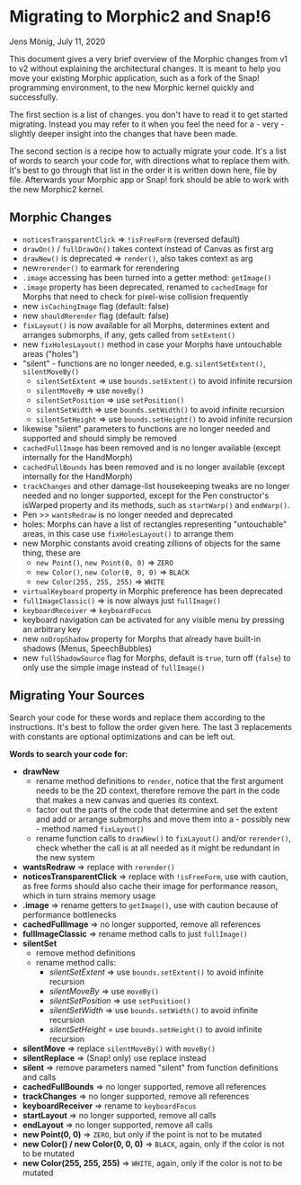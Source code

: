 # Migrating to Morphic2 and Snap!6

Jens Mönig, July 11, 2020

This document gives a very brief overview of the Morphic changes from v1 to v2 without explaining the architectural changes. It is meant to help you move your existing Morphic application, such as a fork of the Snap! programming environment, to the new Morphic kernel quickly and successfully.

The first section is a list of changes. you don't have to read it to get started migrating. Instead you may refer to it when you feel the need for a - very - slightly deeper insight into the changes that have been made.

The second section is a recipe how to actually migrate your code. It's a list of words to search your code for, with directions what to replace them with. It's best to go through that list in the order it is written down here, file by file. Afterwards your Morphic app or Snap! fork should be able to work with the new Morphic2 kernel.

## Morphic Changes

* `noticesTransparentClick` => `!isFreeForm` (reversed default)
* `drawOn()` / `fullDrawOn()` takes context instead of Canvas as first arg
* `drawNew()` is deprecated => `render()`, also takes context as arg
* new`rerender()` to earmark for rerendering
* `.image` accessing has been turned into a getter method: `getImage()`
* `.image` property has been deprecated, renamed to `cachedImage` for Morphs that need to check for pixel-wise collision frequently
* new `isCachingImage` flag (default: false)
* new `shouldRerender` flag (default: false)
* `fixLayout()` is now available for all Morphs, determines extent and arranges submorphs, if any, gets called from `setExtent()`
* new `fixHolesLayout()` method  in case your Morphs have untouchable areas ("holes")
* "silent" - functions are no longer needed, e.g. `silentSetExtent()`, `silentMoveBy()`
    * `silentSetExtent`  => use `bounds.setExtent()` to avoid infinite recursion
    * `silentMoveBy` => use `moveBy()`
    * `silentSetPosition`  => use `setPosition()`
    * `silentSetWidth` => use `bounds.setWidth()` to avoid infinite recursion
    * `silentSetHeight` => use `bounds.setHeight()` to avoid infinite recursion
* likewise "silent" parameters to functions are no longer needed and supported and should simply be removed
* `cachedFullImage` has been removed and is no longer available (except internally for the HandMorph)
* `cachedFullBounds` has been removed and is no longer available (except internally for the HandMorph)
* `trackChanges` and other damage-list housekeeping tweaks are no longer needed and no longer supported, except for the Pen constructor's isWarped property and its methods, such as `startWarp()` and `endWarp()`.
* Pen >> `wantsRedraw` is no longer needed and deprecated
* holes: Morphs can have a list of rectangles representing "untouchable" areas, in this case use `fixHolesLayout()` to arrange them
* new Morphic constants avoid creating zillions of objects for the same thing, these are
    * `new Point()`, `new Point(0, 0)` => `ZERO`
    * `new Color()`, `new Color(0, 0, 0)` => `BLACK`
    * `new Color(255, 255, 255)` => `WHITE`
* `virtualKeyboard` property in Morphic preference has been deprecated
* `fullImageClassic()` => is now always just `fullImage()`
* `keyboardReceiver` => `keyboardFocus`
* keyboard navigation can be activated for any visible menu by pressing an arbitrary key
* new `noDropShadow` property for Morphs that already have built-in shadows (Menus, SpeechBubbles)
* new `fullShadowSource` flag for Morphs, default is `true`, turn off (`false`) to only use the simple image instead of `fullImage()`

## Migrating Your Sources

Search your code for these words and replace them according to the instructions. It's best to follow the order given here. The last 3 replacements with constants are optional optimizations and can be left out.

**Words to search your code for:**

* **drawNew**
    * rename method definitions to `render`, notice that the first argument needs to be the 2D context, therefore remove the part in the code that makes a new canvas and queries its context.
    * factor out the parts of the code that determine and set the extent and add or arrange submorphs and move them into a - possibly new - method named `fixLayout()`
    * rename function calls to `drawNew()` to `fixLayout()` and/or `rerender()`, check whether the call is at all needed as it might be redundant in the new system
* **wantsRedraw** => replace with `rerender()`
* **noticesTransparentClick** => replace with `!isFreeForm`, use with caution, as free forms should also cache their image for performance reason, which in turn strains memory usage
* **.image** => rename getters to `getImage()`, use with caution because of performance bottlenecks
* **cachedFullImage** => no longer supported, remove all references
* **fullImageClassic** => rename method calls to just `fullImage()`
* **silentSet**
    * remove method definitions
    * rename method calls:
        * *silentSetExtent*  => use `bounds.setExtent()` to avoid infinite recursion
        * *silentMoveBy* => use `moveBy()`
        * *silentSetPosition*  => use `setPosition()`
        * *silentSetWidth* => use `bounds.setWidth()` to avoid infinite recursion
        * *silentSetHeight* = use `bounds.setHeight()` to avoid infinite recursion
* **silentMove** => replace `silentMoveBy()` with `moveBy()`
* **silentReplace** => (Snap! only) use replace instead
* **silent** => remove parameters named "silent" from function definitions and calls
* **cachedFullBounds** =>  no longer supported, remove all references
* **trackChanges** => no longer supported, remove all references
* **keyboardReceiver** => rename to `keyboardFocus`
* **startLayout** => no longer supported, remove all calls
* **endLayout** => no longer supported, remove all calls
* **new Point(0, 0)** => `ZERO`, but only if the point is not to be mutated
* **new Color() / new Color(0, 0, 0)** => `BLACK`, again, only if the color is not to be mutated
* **new Color(255, 255, 255)** => `WHITE`, again, only if the color is not to be mutated
